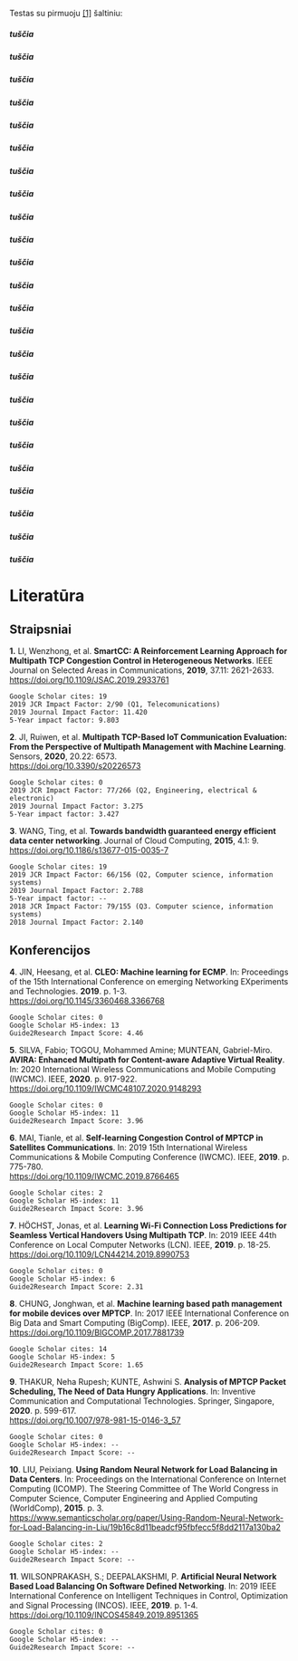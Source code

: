 Testas su pirmuoju [[1]](#1) šaltiniu: 

##### tuščia
##### tuščia
##### tuščia
##### tuščia
##### tuščia
##### tuščia
##### tuščia
##### tuščia
##### tuščia
##### tuščia
##### tuščia
##### tuščia
##### tuščia
##### tuščia
##### tuščia
##### tuščia
##### tuščia
##### tuščia
##### tuščia
##### tuščia
##### tuščia
##### tuščia
##### tuščia
##### tuščia

# Literatūra

## Straipsniai

<a id="1">**1.**</a>
LI, Wenzhong, et al. **SmartCC: A Reinforcement Learning Approach for Multipath TCP Congestion Control in Heterogeneous Networks**. IEEE Journal on Selected Areas in Communications, **2019**, 37.11: 2621-2633.  	
https://doi.org/10.1109/JSAC.2019.2933761

    Google Scholar cites: 19   
    2019 JCR Impact Factor: 2/90 (Q1, Telecomunications)  
    2019 Journal Impact Factor: 11.420    
    5-Year impact factor: 9.803  

<a id="2">**2**.</a>
JI, Ruiwen, et al. **Multipath TCP-Based IoT Communication Evaluation: From the Perspective of Multipath Management with Machine Learning**. Sensors, **2020**, 20.22: 6573.  
https://doi.org/10.3390/s20226573

    Google Scholar cites: 0   
    2019 JCR Impact Factor: 77/266 (Q2, Engineering, electrical & electronic)  
    2019 Journal Impact Factor: 3.275  
    5-Year impact factor: 3.427  

<a id="3">**3**.</a>
WANG, Ting, et al. **Towards bandwidth guaranteed energy efficient data center networking**. Journal of Cloud Computing, **2015**, 4.1: 9.  
https://doi.org/10.1186/s13677-015-0035-7

    Google Scholar cites: 19   
    2019 JCR Impact Factor: 66/156 (Q2, Computer science, information systems)  
    2019 Journal Impact Factor: 2.788  
    5-Year impact factor: --  
    2018 JCR Impact Factor: 79/155 (Q3. Computer science, information systems)  
    2018 Journal Impact Factor: 2.140  

## Konferencijos

<a id="4">**4**.</a>
JIN, Heesang, et al. **CLEO: Machine learning for ECMP**. In: Proceedings of the 15th International Conference on emerging Networking EXperiments and Technologies. **2019**. p. 1-3.  
https://doi.org/10.1145/3360468.3366768

    Google Scholar cites: 0  
    Google Scholar H5-index: 13  
    Guide2Research Impact Score: 4.46  

<a id="5">**5**.</a>
SILVA, Fabio; TOGOU, Mohammed Amine; MUNTEAN, Gabriel-Miro. **AVIRA: Enhanced Multipath for Content-aware Adaptive Virtual Reality**. In: 2020 International Wireless Communications and Mobile Computing (IWCMC). IEEE, **2020**. p. 917-922.  
https://doi.org/10.1109/IWCMC48107.2020.9148293

    Google Scholar cites: 0  
    Google Scholar H5-index: 11  
    Guide2Research Impact Score: 3.96  

<a id="6">**6**.</a>
MAI, Tianle, et al. **Self-learning Congestion Control of MPTCP in Satellites Communications**. In: 2019 15th International Wireless Communications & Mobile Computing Conference (IWCMC). IEEE, **2019**. p. 775-780.  
https://doi.org/10.1109/IWCMC.2019.8766465

    Google Scholar cites: 2  
    Google Scholar H5-index: 11  
    Guide2Research Impact Score: 3.96  

<a id="7">**7**.</a>
HÖCHST, Jonas, et al. **Learning Wi-Fi Connection Loss Predictions for Seamless Vertical Handovers Using Multipath TCP**. In: 2019 IEEE 44th Conference on Local Computer Networks (LCN). IEEE, **2019**. p. 18-25.  
https://doi.org/10.1109/LCN44214.2019.8990753

    Google Scholar cites: 0  
    Google Scholar H5-index: 6  
    Guide2Research Impact Score: 2.31  

<a id="8">**8**.</a>
CHUNG, Jonghwan, et al. **Machine learning based path management for mobile devices over MPTCP**. In: 2017 IEEE International Conference on Big Data and Smart Computing (BigComp). IEEE, **2017**. p. 206-209.  
https://doi.org/10.1109/BIGCOMP.2017.7881739

    Google Scholar cites: 14  
    Google Scholar H5-index: 5  
    Guide2Research Impact Score: 1.65  

<a id="9">**9**.</a>
THAKUR, Neha Rupesh; KUNTE, Ashwini S. **Analysis of MPTCP Packet Scheduling, The Need of Data Hungry Applications**. In: Inventive Communication and Computational Technologies. Springer, Singapore, **2020**. p. 599-617.  
https://doi.org/10.1007/978-981-15-0146-3_57

    Google Scholar cites: 0  
    Google Scholar H5-index: --  
    Guide2Research Impact Score: --  

<a id="10">**10**.</a>
LIU, Peixiang. **Using Random Neural Network for Load Balancing in Data Centers**. In: Proceedings on the International Conference on Internet Computing (ICOMP). The Steering Committee of The World Congress in Computer Science, Computer Engineering and Applied Computing (WorldComp), **2015**. p. 3.  
https://www.semanticscholar.org/paper/Using-Random-Neural-Network-for-Load-Balancing-in-Liu/19b16c8d11beadcf95fbfecc5f8dd2117a130ba2

    Google Scholar cites: 2  
    Google Scholar H5-index: --  
    Guide2Research Impact Score: --  

<a id="11">**11**.</a>
WILSONPRAKASH, S.; DEEPALAKSHMI, P. **Artificial Neural Network Based Load Balancing On Software Defined Networking**. In: 2019 IEEE International Conference on Intelligent Techniques in Control, Optimization and Signal Processing (INCOS). IEEE, **2019**. p. 1-4.  
https://doi.org/10.1109/INCOS45849.2019.8951365

    Google Scholar cites: 0  
    Google Scholar H5-index: --  
    Guide2Research Impact Score: --  


